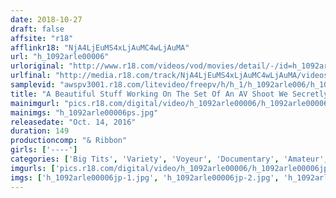 ```yaml
---
date: 2018-10-27
draft: false
affsite: "r18"
afflinkr18: "NjA4LjEuMS4xLjAuMC4wLjAuMA"
url: "h_1092arle00006"
urloriginal: "http://www.r18.com/videos/vod/movies/detail/-/id=h_1092arle00006"
urlfinal: "http://media.r18.com/track/NjA4LjEuMS4xLjAuMC4wLjAuMA/videos/vod/movies/detail/-/id=h_1092arle00006"
samplevid: "awspv3001.r18.com/litevideo/freepv/h/h_1/h_1092arle006/h_1092arle006_dmb_w.mp4"
title: "A Beautiful Stuff Working On The Set Of An AV Shoot We Secretly Filmed The Salacious Sexual Events That Happened On Set A Big Tits Makeup Artist"
mainimgurl: "pics.r18.com/digital/video/h_1092arle00006/h_1092arle00006ps.jpg"
mainimgs: "h_1092arle00006ps.jpg"
releasedate: "Oct. 14, 2016"
duration: 149
productioncomp: "& Ribbon"
girls: ['----']
categories: ['Big Tits', 'Variety', 'Voyeur', 'Documentary', 'Amateur', 'Creampie', 'Hi-Def']
imgurls: ['pics.r18.com/digital/video/h_1092arle00006/h_1092arle00006jp-1.jpg', 'pics.r18.com/digital/video/h_1092arle00006/h_1092arle00006jp-2.jpg', 'pics.r18.com/digital/video/h_1092arle00006/h_1092arle00006jp-3.jpg', 'pics.r18.com/digital/video/h_1092arle00006/h_1092arle00006jp-4.jpg', 'pics.r18.com/digital/video/h_1092arle00006/h_1092arle00006jp-5.jpg', 'pics.r18.com/digital/video/h_1092arle00006/h_1092arle00006jp-6.jpg', 'pics.r18.com/digital/video/h_1092arle00006/h_1092arle00006jp-7.jpg', 'pics.r18.com/digital/video/h_1092arle00006/h_1092arle00006jp-8.jpg', 'pics.r18.com/digital/video/h_1092arle00006/h_1092arle00006jp-9.jpg', 'pics.r18.com/digital/video/h_1092arle00006/h_1092arle00006jp-10.jpg', 'pics.r18.com/digital/video/h_1092arle00006/h_1092arle00006jp-11.jpg', 'pics.r18.com/digital/video/h_1092arle00006/h_1092arle00006jp-12.jpg', 'pics.r18.com/digital/video/h_1092arle00006/h_1092arle00006jp-13.jpg', 'pics.r18.com/digital/video/h_1092arle00006/h_1092arle00006jp-14.jpg', 'pics.r18.com/digital/video/h_1092arle00006/h_1092arle00006jp-15.jpg', 'pics.r18.com/digital/video/h_1092arle00006/h_1092arle00006jp-16.jpg', 'pics.r18.com/digital/video/h_1092arle00006/h_1092arle00006jp-17.jpg', 'pics.r18.com/digital/video/h_1092arle00006/h_1092arle00006jp-18.jpg', 'pics.r18.com/digital/video/h_1092arle00006/h_1092arle00006jp-19.jpg', 'pics.r18.com/digital/video/h_1092arle00006/h_1092arle00006jp-20.jpg']
imgs: ['h_1092arle00006jp-1.jpg', 'h_1092arle00006jp-2.jpg', 'h_1092arle00006jp-3.jpg', 'h_1092arle00006jp-4.jpg', 'h_1092arle00006jp-5.jpg', 'h_1092arle00006jp-6.jpg', 'h_1092arle00006jp-7.jpg', 'h_1092arle00006jp-8.jpg', 'h_1092arle00006jp-9.jpg', 'h_1092arle00006jp-10.jpg', 'h_1092arle00006jp-11.jpg', 'h_1092arle00006jp-12.jpg', 'h_1092arle00006jp-13.jpg', 'h_1092arle00006jp-14.jpg', 'h_1092arle00006jp-15.jpg', 'h_1092arle00006jp-16.jpg', 'h_1092arle00006jp-17.jpg', 'h_1092arle00006jp-18.jpg', 'h_1092arle00006jp-19.jpg', 'h_1092arle00006jp-20.jpg']
---
```


